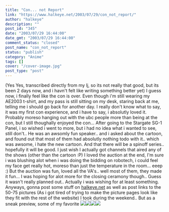 ```yaml
---
title: "Con... not Report"
link: "https://www.halkeye.net/2003/07/29/con_not_report/"
author: "halkeye"
description: ""
post_id: "345"
date: "2003/07/29 16:44:00"
date_gmt: "2003/07/29 16:44:00"
comment_status: "closed"
post_name: "con_not_report"
status: "publish"
category: "Anime"
tags: []
cover: "/cover-image.jpg"
post_type: "post"
---
```


(Yes Yes, transcribed directly from my lj, so its not really that good, but its been 2 days now, and i havn't felt like writing something better yet) I guess now, i finally feel like the con is over. Even though i'm still wearing my AE2003 t-shirt, and my pass is still sitting on my desk, staring back at me, telling me i should go back for another day. I really don't know what to say, it was my first con experience, and i have to say, i absolutly loved it. Probably moreso hanging out with the ubc people more than being at the con, but I still thoughally enjoyed the con... After going to the Stargate SG-1 Panel, i so wished i went to more, but i had no idea what i wanted to see, still don't.. He was an awsomly fun speaker.. and i asked about the cartoon, and found out that most of them had absolutly nothing todo with it.. which was awsome, i hate the new cartoon. And that there will be a spinoff series.. hopefully it will be good. I just wish I actually got channels that aired any of the shows (other than the cartoon :P) I loved the auction at the end, I'm sure i was blushing alot when i was doing the bidding on robotech, i could feel my face get really hot, moreso than just the temperature in the room... eeep :) But the auction was fun, loved all the VA's.. well most of them, they made it fun... I was hoping for alot more for the closing ceramony though.. Guess it wasn't really planned out.. Actually i was wishing for at least something. Anyways, gonna post some stuff on [halkeye.net](http://www.halkeye.net) as well as post links to the 50-75 pictures (As i got tired of trying to make the picture pages look like they fit with the rest of the website) I took during the weekend.. But as a sneak preview, some of my favorite ![](http://gallery.halkeye.net/albums/2003-07-26/DCP_0435.thumb.jpg)![](http://gallery.halkeye.net/albums/2003-07-26/DCP_0440.thumb.jpg)![](http://gallery.halkeye.net/albums/2003-07-27/DCP_0450.thumb.jpg)![](http://gallery.halkeye.net/albums/2003-07-27/DCP_0464.thumb.jpg)